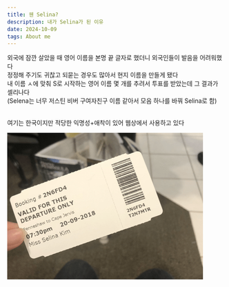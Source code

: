 ```yaml
---
title: 웬 Selina?
description: 내가 Selina가 된 이유
date: 2024-10-09
tags: About me
---
```

외국에 잠깐 살았을 때 영어 이름을 본명 끝 글자로 했더니 외국인들이 발음을 어려워했다<br/>
정정해 주기도 귀찮고 되묻는 경우도 많아서 현지 이름을 만들게 됐다<br/>
내 이름 ㅅ에 맞춰 S로 시작하는 영어 이름 몇 개를 추려서 투표를 받았는데 그 결과가 셀리나다<br/>
(Selena는 너무 저스틴 비버 구여자친구 이름 같아서 모음 하나를 바꿔 Selina로 함)<br/><br/>

여기는 한국이지만 적당한 익명성+애착이 있어 웹상에서 사용하고 있다<br/>

<img src="./assets/img_whySelina_msskim.png" alt="Miss Selina Kim">
